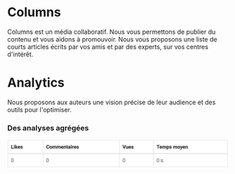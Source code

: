 # Columns

Columns est un média collaboratif. Nous vous permettons de publier du contenu et vous aidons à promouvoir. Nous vous proposons une liste de courts articles écrits par vos amis et par des experts, sur vos centres d'intérêt.

# Analytics

Nous proposons aux auteurs une vision précise de leur audience et des outils pour l'optimiser.

### Des analyses agrégées

[![Demo CountPages alpha](https://github.com/samuelpilcer/Columns/blob/master/Website/static/metrics-1.png)](https://github.com/samuelpilcer/Columns/blob/master/Website/static/metrics-1.png)

###